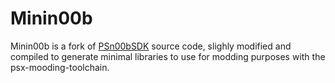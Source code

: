 # Minin00b
Minin00b is a fork of [PSn00bSDK](https://github.com/Lameguy64/PSn00bSDK) source code, slighly modified and compiled to generate minimal libraries to use for modding purposes with the psx-mooding-toolchain.